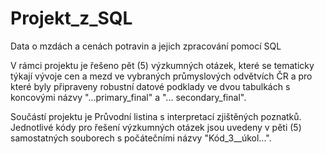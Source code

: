# Projekt_z_SQL
Data o mzdách a cenách potravin a jejich zpracování pomocí SQL

V rámci projektu je řešeno pět (5) výzkumných otázek, které se tematicky týkají vývoje cen a mezd ve vybraných průmyslových odvětvích ČR a pro které byly připraveny robustní datové podklady ve dvou tabulkách s koncovými názvy "...primary_final" a "... secondary_final". 

Součástí projektu je Průvodní listina s interpretací zjištěných poznatků. Jednotlivé kódy pro řešení výzkumných otázek jsou uvedeny v pěti (5) samostatných souborech s počátečními názvy "Kód_3__úkol...".

